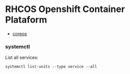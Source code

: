 # RHCOS Openshift Container Plataform

- [coreos](https://coreos.com/)



### systemctl

List all services:
```
systemctl list-units --type service --all
```

